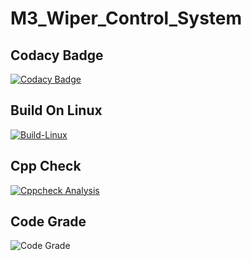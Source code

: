# M3_Wiper_Control_System

## Codacy Badge
[![Codacy Badge](https://app.codacy.com/project/badge/Grade/e5db985acae54d02ae40d63a5692fa58)](https://www.codacy.com/gh/Darshitha-S20/M3_Wiper_Control_System/dashboard?utm_source=github.com&amp;utm_medium=referral&amp;utm_content=Darshitha-S20/M3_Wiper_Control_System&amp;utm_campaign=Badge_Grade)

## Build On Linux

[![Build-Linux](https://github.com/Darshitha-S20/M3_Wiper_Control_System/actions/workflows/build%20linux.yml/badge.svg)](https://github.com/Darshitha-S20/M3_Wiper_Control_System/actions/workflows/build%20linux.yml)

## Cpp Check 

[![Cppcheck Analysis](https://github.com/Darshitha-S20/M3_Wiper_Control_System/actions/workflows/cppcheck.yml/badge.svg)](https://github.com/Darshitha-S20/M3_Wiper_Control_System/actions/workflows/cppcheck.yml)

## Code Grade

![Code Grade](https://api.codiga.io/project/33512/status/svg)

